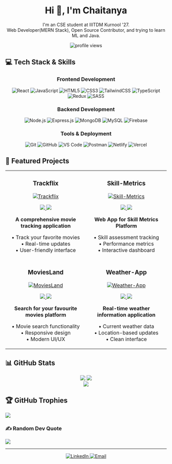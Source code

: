 <h1 align="center">Hi 👋, I'm Chaitanya</h1>
<p align="center">
I'm an CSE student at IIITDM Kurnool '27.<br>
Web Developer(MERN Stack), Open Source Contributor, and trying to learn ML and Java.<br>
</p>
<p align="center">
  <img src="https://komarev.com/ghpvc/?username=ChaitanyaJx&label=Profile%20views&color=0e75b6&style=flat" alt="profile views" />
</p>

## 💻 Tech Stack & Skills

<div align="center">

### Frontend Development
![React](https://img.shields.io/badge/React-1a1b27?style=for-the-badge&logo=react&logoColor=61DAFB)
![JavaScript](https://img.shields.io/badge/JavaScript-1a1b27?style=for-the-badge&logo=javascript&logoColor=F7DF1E)
![HTML5](https://img.shields.io/badge/HTML5-1a1b27?style=for-the-badge&logo=html5&logoColor=E34F26)
![CSS3](https://img.shields.io/badge/CSS3-1a1b27?style=for-the-badge&logo=css3&logoColor=1572B6)
![TailwindCSS](https://img.shields.io/badge/Tailwind-1a1b27?style=for-the-badge&logo=tailwind-css&logoColor=38B2AC)
![TypeScript](https://img.shields.io/badge/TypeScript-1a1b27?style=for-the-badge&logo=typescript&logoColor=3178C6)
![Redux](https://img.shields.io/badge/Redux-1a1b27?style=for-the-badge&logo=redux&logoColor=764ABC)
![SASS](https://img.shields.io/badge/SASS-1a1b27?style=for-the-badge&logo=sass&logoColor=CC6699)

### Backend Development
![Node.js](https://img.shields.io/badge/Node.js-1a1b27?style=for-the-badge&logo=node.js&logoColor=43853D)
![Express.js](https://img.shields.io/badge/Express.js-1a1b27?style=for-the-badge&logo=express&logoColor=white)
![MongoDB](https://img.shields.io/badge/MongoDB-1a1b27?style=for-the-badge&logo=mongodb&logoColor=4EA94B)
![MySQL](https://img.shields.io/badge/MySQL-1a1b27?style=for-the-badge&logo=mysql&logoColor=4479A1)
![Firebase](https://img.shields.io/badge/Firebase-1a1b27?style=for-the-badge&logo=firebase&logoColor=FFCA28)

### Tools & Deployment
![Git](https://img.shields.io/badge/Git-1a1b27?style=for-the-badge&logo=git&logoColor=F05032)
![GitHub](https://img.shields.io/badge/GitHub-1a1b27?style=for-the-badge&logo=github&logoColor=white)
![VS Code](https://img.shields.io/badge/VS_Code-1a1b27?style=for-the-badge&logo=visual-studio-code&logoColor=007ACC)
![Postman](https://img.shields.io/badge/Postman-1a1b27?style=for-the-badge&logo=postman&logoColor=FF6C37)
![Netlify](https://img.shields.io/badge/Netlify-1a1b27?style=for-the-badge&logo=netlify&logoColor=00C7B7)
![Vercel](https://img.shields.io/badge/Vercel-1a1b27?style=for-the-badge&logo=vercel&logoColor=white)
</div>

## 🚀 Featured Projects

<div align="center">

<table>
<tr>
<td width="50%">
<h3 align="center">Trackflix</h3>
<div align="center">
<a href="https://github.com/ChaitanyaJx/Trackflix" target="_blank"><img src="https://img.shields.io/badge/CODE-1a1b27?style=for-the-badge&logo=github&logoColor=white" alt="Trackflix"/></a>
<p>
<a href="https://github.com/ChaitanyaJx/Trackflix" target="_blank">
<img src="https://img.shields.io/badge/JavaScript-1a1b27?style=flat&logo=javascript&logoColor=F7DF1E"/>
<img src="https://img.shields.io/badge/React-1a1b27?style=flat&logo=react&logoColor=61DAFB"/>
</a>
</p>
<p><strong>A comprehensive movie tracking application</strong></p>
<p>• Track your favorite movies<br>• Real-time updates<br>• User-friendly interface</p>
</div>
</td>
<td width="50%">
<h3 align="center">Skill-Metrics</h3>
<div align="center">
<a href="https://github.com/ChaitanyaJx/Skill-Metrics" target="_blank"><img src="https://img.shields.io/badge/CODE-1a1b27?style=for-the-badge&logo=github&logoColor=white" alt="Skill-Metrics"/></a>
<p>
<a href="https://github.com/ChaitanyaJx/Skill-Metrics" target="_blank">
<img src="https://img.shields.io/badge/JavaScript-1a1b27?style=flat&logo=javascript&logoColor=F7DF1E"/>
<img src="https://img.shields.io/badge/React-1a1b27?style=flat&logo=react&logoColor=61DAFB"/>
</a>
</p>
<p><strong>Web App for Skill Metrics Platform</strong></p>
<p>• Skill assessment tracking<br>• Performance metrics<br>• Interactive dashboard</p>
</div>
</td>
</tr>

<tr>
<td width="50%">
<h3 align="center">MoviesLand</h3>
<div align="center">
<a href="https://github.com/ChaitanyaJx/MoviesLand" target="_blank"><img src="https://img.shields.io/badge/CODE-1a1b27?style=for-the-badge&logo=github&logoColor=white" alt="MoviesLand"/></a>
<p>
<a href="https://github.com/ChaitanyaJx/MoviesLand" target="_blank">
<img src="https://img.shields.io/badge/CSS-1a1b27?style=flat&logo=css3&logoColor=1572B6"/>
<img src="https://img.shields.io/badge/JavaScript-1a1b27?style=flat&logo=javascript&logoColor=F7DF1E"/>
</a>
</p>
<p><strong>Search for your favourite movies platform</strong></p>
<p>• Movie search functionality<br>• Responsive design<br>• Modern UI/UX</p>
</div>
</td>
<td width="50%">
<h3 align="center">Weather-App</h3>
<div align="center">
<a href="https://github.com/ChaitanyaJx/Weather-App" target="_blank"><img src="https://img.shields.io/badge/CODE-1a1b27?style=for-the-badge&logo=github&logoColor=white" alt="Weather-App"/></a>
<p>
<a href="https://github.com/ChaitanyaJx/Weather-App" target="_blank">
<img src="https://img.shields.io/badge/HTML-1a1b27?style=flat&logo=html5&logoColor=E34F26"/>
<img src="https://img.shields.io/badge/CSS-1a1b27?style=flat&logo=css3&logoColor=1572B6"/>
</a>
</p>
<p><strong>Real-time weather information application</strong></p>
<p>• Current weather data<br>• Location-based updates<br>• Clean interface</p>
</div>
</td>
</tr>
</table>

</div>

## 📊 GitHub Stats

<div align="center">
  
![](https://github-readme-stats.vercel.app/api?username=ChaitanyaJx&theme=github_dark&hide_border=true&include_all_commits=true&count_private=true)
![](https://github-readme-streak-stats.herokuapp.com/?user=ChaitanyaJx&theme=github_dark&hide_border=true)<br/>
![](https://github-readme-stats.vercel.app/api/top-langs/?username=ChaitanyaJx&theme=github_dark&hide_border=true&include_all_commits=true&count_private=true&layout=compact)

</div>

## 🏆 GitHub Trophies
![](https://github-profile-trophy.vercel.app/?username=ChaitanyaJx&theme=darkhub&no-frame=true&no-bg=false&margin-w=4)

### ✍️ Random Dev Quote
![](https://quotes-github-readme.vercel.app/api?type=horizontal&theme=dark)

---

<p align="center">
  <a href="https://www.linkedin.com/in/chaitanya-jambhulkar-895991229/">
    <img src="https://img.shields.io/badge/LinkedIn-1a1b27?style=for-the-badge&logo=linkedin&logoColor=0077B5" alt="LinkedIn"/>
  </a>
  <a href="mailto:chaitanyajambhulkar768@gmail.com">
    <img src="https://img.shields.io/badge/Email-1a1b27?style=for-the-badge&logo=gmail&logoColor=D14836" alt="Email"/>
  </a>
</p>
